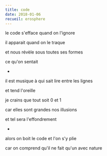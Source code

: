 ```yaml
---
title: code
date: 2018-01-06
recueil: erosphere
---
```


le code s'efface
quand on l'ignore

il apparait
quand on le traque

et nous révèle
sous toutes ses formes

ce qu'on sentait

*

il est musique
à qui sait lire
entre les lignes

et tend l'oreille

je crains que tout
soit 0 et 1

car elles sont grandes
nos illusions

et tel sera
l'effondrement

*

alors on boit le code
et l'on s'y plie

car on comprend qu'il ne fait qu'un
avec nature
